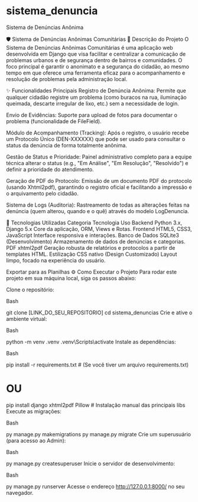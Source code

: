 # sistema_denuncia
Sistema de Denúncias Anônima


🛡️ Sistema de Denúncias Anônimas Comunitárias
📝 Descrição do Projeto
O Sistema de Denúncias Anônimas Comunitárias é uma aplicação web desenvolvida em Django que visa facilitar e centralizar a comunicação de problemas urbanos e de segurança dentro de bairros e comunidades. O foco principal é garantir o anonimato e a segurança do cidadão, ao mesmo tempo em que oferece uma ferramenta eficaz para o acompanhamento e resolução de problemas pela administração local.

✨ Funcionalidades Principais
Registro de Denúncia Anônima: Permite que qualquer cidadão registre um problema (como buracos na rua, iluminação queimada, descarte irregular de lixo, etc.) sem a necessidade de login.

Envio de Evidências: Suporte para upload de fotos para documentar o problema (funcionalidade de FileField).

Módulo de Acompanhamento (Tracking): Após o registro, o usuário recebe um Protocolo Único (DEN-XXXXXX) que pode ser usado para consultar o status da denúncia de forma totalmente anônima.

Gestão de Status e Prioridade: Painel administrativo completo para a equipe técnica alterar o status (e.g., "Em Análise", "Em Resolução", "Resolvido") e definir a prioridade do atendimento.

Geração de PDF do Protocolo: Emissão de um documento PDF do protocolo (usando Xhtml2pdf), garantindo o registro oficial e facilitando a impressão e o arquivamento pelo cidadão.

Sistema de Logs (Auditoria): Rastreamento de todas as alterações feitas na denúncia (quem alterou, quando e o quê) através do modelo LogDenuncia.

🚀 Tecnologias Utilizadas
Categoria	Tecnologia	Uso
Backend	Python 3.x, Django 5.x	Core da aplicação, ORM, Views e Rotas.
Frontend	HTML5, CSS3, JavaScript	Interface responsiva e interações.
Banco de Dados	SQLite3 (Desenvolvimento)	Armazenamento de dados de denúncias e categorias.
PDF	xhtml2pdf	Geração robusta de relatórios e protocolos a partir de templates HTML.
Estilização	CSS nativo (Design Customizado)	Layout limpo, focado na experiência do usuário.

Exportar para as Planilhas
⚙️ Como Executar o Projeto
Para rodar este projeto em sua máquina local, siga os passos abaixo:

Clone o repositório:

Bash

git clone [LINK_DO_SEU_REPOSITORIO]
cd sistema_denuncias
Crie e ative o ambiente virtual:

Bash

python -m venv .venv
.venv\Scripts\activate
Instale as dependências:

Bash

pip install -r requirements.txt # (Se você tiver um arquivo requirements.txt)
# OU
pip install django xhtml2pdf Pillow # Instalação manual das principais libs
Execute as migrações:

Bash

py manage.py makemigrations
py manage.py migrate
Crie um superusuário (para acesso ao Admin):

Bash

py manage.py createsuperuser
Inicie o servidor de desenvolvimento:

Bash

py manage.py runserver
Acesse o endereço http://127.0.0.1:8000/ no seu navegador.
